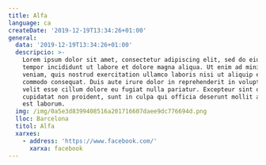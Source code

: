 ```yaml
---
title: Alfa
language: ca
createDate: '2019-12-19T13:34:26+01:00'
general:
  data: '2019-12-19T13:34:26+01:00'
  descripcio: >-
    Lorem ipsum dolor sit amet, consectetur adipiscing elit, sed do eiusmod
    tempor incididunt ut labore et dolore magna aliqua. Ut enim ad minim
    veniam, quis nostrud exercitation ullamco laboris nisi ut aliquip ex ea
    commodo consequat. Duis aute irure dolor in reprehenderit in voluptate
    velit esse cillum dolore eu fugiat nulla pariatur. Excepteur sint occaecat
    cupidatat non proident, sunt in culpa qui officia deserunt mollit anim id
    est laborum.
  img: /img/0a5e3d8399408516a201716607daee9dc776694d.png
  lloc: Barcelona
  titol: Alfa
  xarxes:
    - address: 'https://www.facebook.com/'
      xarxa: facebook
---
```


